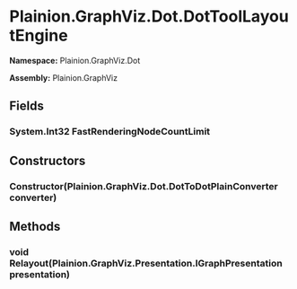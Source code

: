 
# Plainion.GraphViz.Dot.DotToolLayoutEngine

**Namespace:** Plainion.GraphViz.Dot

**Assembly:** Plainion.GraphViz


## Fields

### System.Int32 FastRenderingNodeCountLimit


## Constructors

### Constructor(Plainion.GraphViz.Dot.DotToDotPlainConverter converter)


## Methods

### void Relayout(Plainion.GraphViz.Presentation.IGraphPresentation presentation)
